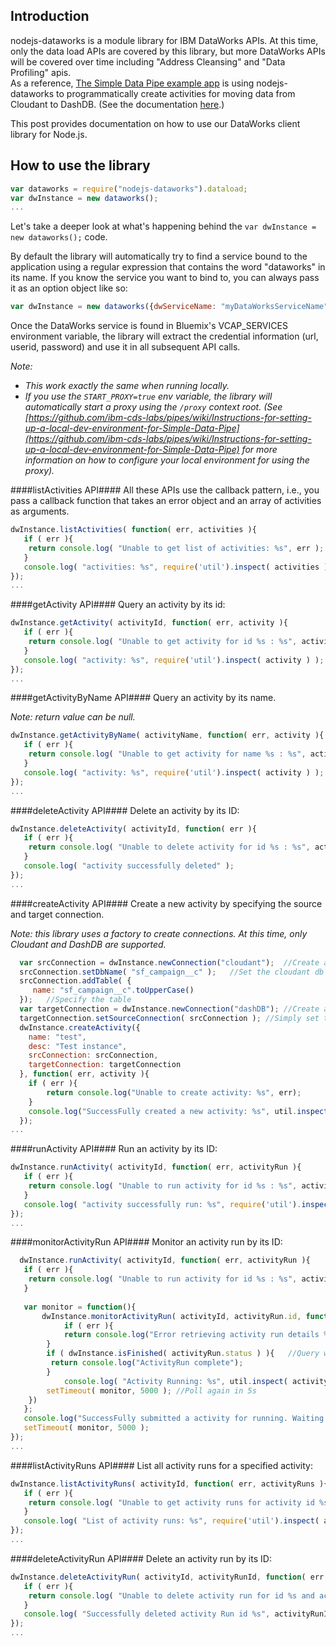 Introduction
------------
nodejs-dataworks is a module library for IBM DataWorks APIs. At this time, only the data load APIs are covered by this library, but more DataWorks APIs will be covered over time including "Address Cleansing" and "Data Profiling" apis.  
As a reference, [The Simple Data Pipe example app](https://developer.ibm.com/clouddataservices/simple-data-pipe/) is using nodejs-dataworks to programmatically create activities for moving data from Cloudant to DashDB. (See the documentation [here](https://www.ng.bluemix.net/docs/api/content/api/dataworks/data-load/index.html).)

This post provides documentation on how to use our DataWorks client library for Node.js.

How to use the library
----------------------
```javascript
var dataworks = require("nodejs-dataworks").dataload;
var dwInstance = new dataworks();
...
```  

Let's take a deeper look at what's happening behind the `var dwInstance = new dataworks();` code.

By default the library will automatically try to find a service bound to the application using a regular expression that contains the word "dataworks" in its name. If you know the service you want to bind to, you can always pass it as an option object like so:

```javascript  
var dwInstance = new dataworks({dwServiceName: "myDataWorksServiceName"});
```

Once the DataWorks service is found in Bluemix's VCAP_SERVICES environment variable, the library will extract the credential information (url, userid, password) and use it in all subsequent API calls.
  
_Note:_

* _This work exactly the same when running locally._
* _If you use the `START_PROXY=true` env variable, the library will automatically start a proxy using the `/proxy` context root. (See [https://github.com/ibm-cds-labs/pipes/wiki/Instructions-for-setting-up-a-local-dev-environment-for-Simple-Data-Pipe](https://github.com/ibm-cds-labs/pipes/wiki/Instructions-for-setting-up-a-local-dev-environment-for-Simple-Data-Pipe) for more information on how to configure your local environment for using the proxy)._

####listActivities API####
All these APIs use the callback pattern, i.e., you pass a callback function that takes an error object and an array of activities as arguments.

```javascript
dwInstance.listActivities( function( err, activities ){
   if ( err ){
	return console.log( "Unable to get list of activities: %s", err );
   }
   console.log( "activities: %s", require('util').inspect( activities ) );
});
...
```  

####getActivity API####
Query an activity by its id:

```javascript
dwInstance.getActivity( activityId, function( err, activity ){
   if ( err ){
	return console.log( "Unable to get activity for id %s : %s", activityId, err );
   }
   console.log( "activity: %s", require('util').inspect( activity ) );
});
...
```  

####getActivityByName API####
Query an activity by its name.

_Note: return value can be null._

```javascript
dwInstance.getActivityByName( activityName, function( err, activity ){
   if ( err ){
	return console.log( "Unable to get activity for name %s : %s", activityName, err );
   }
   console.log( "activity: %s", require('util').inspect( activity ) );
});
...
```  

####deleteActivity API####
Delete an activity by its ID:

```javascript
dwInstance.deleteActivity( activityId, function( err ){
   if ( err ){
	return console.log( "Unable to delete activity for id %s : %s", activityId, err );
   }
   console.log( "activity successfully deleted" );
});
...
```  

####createActivity API####
Create a new activity by specifying the source and target connection.

_Note: this library uses a factory to create connections. At this time, only Cloudant and DashDB are supported._

```javascript
  var srcConnection = dwInstance.newConnection("cloudant");  //Create a source connection for cloudant
  srcConnection.setDbName( "sf_campaign__c" );   //Set the cloudant db name for the source connection
  srcConnection.addTable( {
     name: "sf_campaign__c".toUpperCase()
  });   //Specify the table
  var targetConnection = dwInstance.newConnection("dashDB"); //Create a target connection for dashDB
  targetConnection.setSourceConnection( srcConnection ); //Simply set the associated source connection
  dwInstance.createActivity({
	name: "test",
	desc: "Test instance",
	srcConnection: srcConnection,
	targetConnection: targetConnection
  }, function( err, activity ){
	if ( err ){
		return console.log("Unable to create activity: %s", err);
	}
	console.log("SuccessFully created a new activity: %s", util.inspect( activity, { showHidden: true, depth: null } ) );
  });
...
```  

####runActivity API####
Run an activity by its ID:

```javascript
dwInstance.runActivity( activityId, function( err, activityRun ){
   if ( err ){
	return console.log( "Unable to run activity for id %s : %s", activityId, err );
   }
   console.log( "activity successfully run: %s", require('util').inspect( activityRun ) );
});
...
```  

####monitorActivityRun API####
Monitor an activity run by its ID:

```javascript
  dwInstance.runActivity( activityId, function( err, activityRun ){
   if ( err ){
	return console.log( "Unable to run activity for id %s : %s", activityId, err );
   }
		
   var monitor = function(){
       dwInstance.monitorActivityRun( activityId, activityRun.id, function( err, activityRun ){
            if ( err ){
	        return console.log("Error retrieving activity run details %s", err );
	    }
	    if ( dwInstance.isFinished( activityRun.status ) ){   //Query whether the activity is finished
		 return console.log("ActivityRun complete");
	    }
            console.log( "Activity Running: %s", util.inspect( activityRun, { showHidden: true, depth: null } ));
	    setTimeout( monitor, 5000 ); //Poll again in 5s
	})
   };
   console.log("SuccessFully submitted a activity for running. Waiting for results...: %s", util.inspect( activityRun, { showHidden: true, depth: null } ) );
   setTimeout( monitor, 5000 );
});
...
```  

####listActivityRuns API####
List all activity runs for a specified activity:

```javascript
dwInstance.listActivityRuns( activityId, function( err, activityRuns ){
   if ( err ){
	return console.log( "Unable to get activity runs for activity id %s : %s", activityId, err );
   }
   console.log( "List of activity runs: %s", require('util').inspect( activityRuns ) );
});
...
```  

####deleteActivityRun API####
Delete an activity run by its ID:

```javascript
dwInstance.deleteActivityRun( activityId, activityRunId, function( err ){
   if ( err ){
	return console.log( "Unable to delete activity run for id %s and activity id %s : %s", activityRunId, activityId, err );
   }
   console.log( "Successfully deleted activity Run id %s", activityRunId );
});
...
```

